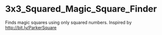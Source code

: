 # 3x3_Squared_Magic_Square_Finder
Finds magic squares using only squared numbers. Inspired by http://bit.ly/ParkerSquare

